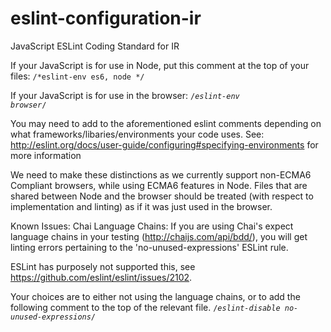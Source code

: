 # eslint-configuration-ir
JavaScript ESLint Coding Standard for IR

If your JavaScript is for use in Node, put this comment at the top of your files:
   <code>/*eslint-env es6, node */</code>

If your JavaScript is for use in the browser:
   <code>/*eslint-env browser*/</code>

You may need to add to the aforementioned eslint comments depending on what frameworks/libaries/environments your code uses.
See: http://eslint.org/docs/user-guide/configuring#specifying-environments for more information

We need to make these distinctions as we currently support non-ECMA6 Compliant browsers, while using ECMA6 features in Node.
Files that are shared between Node and the browser should be treated (with respect to implementation and linting) as if it was just used in the browser.

Known Issues:
Chai Language Chains:
If you are using Chai's expect language chains in your testing (http://chaijs.com/api/bdd/), you will get linting errors pertaining to the 'no-unused-expressions' ESLint rule.

ESLint has purposely not supported this, see https://github.com/eslint/eslint/issues/2102.

Your choices are to either not using the language chains, or to add the following comment to the top of the relevant file.
   <code>/*eslint-disable no-unused-expressions*/</code>
